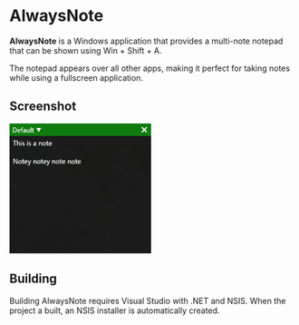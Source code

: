 # AlwaysNote

**AlwaysNote** is a Windows application that provides a multi-note notepad that can be shown using Win + Shift + A. 

The notepad appears over all other apps, making it perfect for taking notes while using a fullscreen application.

## Screenshot
![Image of the notepad](images/screenshot.png)

## Building

Building AlwaysNote requires Visual Studio with .NET and NSIS. When the project a built, an NSIS installer is automatically created.
